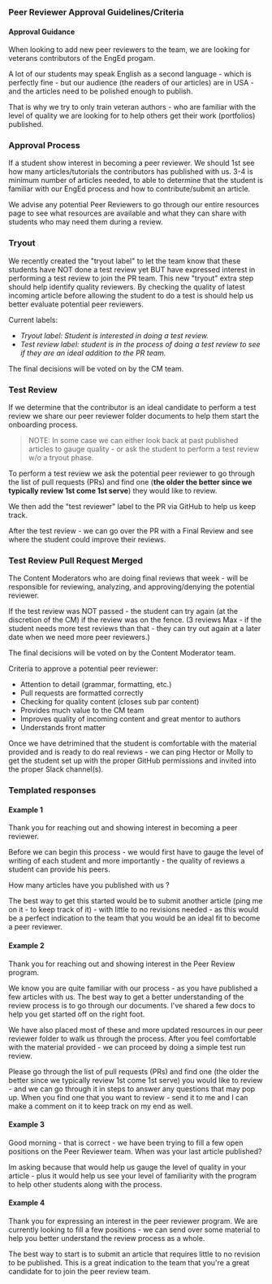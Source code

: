### Peer Reviewer Approval Guidelines/Criteria
#### Approval Guidance
When looking to add new peer reviewers to the team, we are looking for veterans contributors of the EngEd progam. 

A lot of our students may speak English as a second language - which is perfectly fine - but our audience (the readers of our articles) are in USA - and the articles need to be polished enough to publish.

That is why we try to only train veteran authors - who are familiar with the level of quality we are looking for to help others get their work (portfolios) published.

### Approval Process
If a student show interest in becoming a peer reviewer. We should 1st see how many articles/tutorials the contributors has published with us. 3-4 is minimum number of articles needed, to able to determine that the student is familiar with our EngEd process and how to contribute/submit an article. 

We advise any potential Peer Reviewers to go through our entire resources page to see what resources are available and what they can share with students who may need them during a review.

### Tryout
We recently created the "tryout label" to let the team know that these students have NOT done a test review yet BUT have expressed interest in performing a test review to join the PR team. 
This new "tryout" extra step should help identify quality reviewers. By checking the quality of latest incoming article before allowing the student to do a test is should help us better evaluate potential peer reviewers.

Current labels:
- *Tryout label: Student is interested in doing a test review.*
- *Test review label: student is in the process of doing a test review to see if they are an ideal addition to the PR team.*

The final decisions will be voted on by the CM team.

### Test Review
If we determine that the contributor is an ideal candidate to perform a test review we share our peer reviewer folder documents to help them start the onboarding process. 

>NOTE: In some case we can either look back at past published articles to gauge quality - or ask the student to perform a test review w/o a tryout phase.

To perform a test review we ask the potential peer reviewer to go through the list of pull requests (PRs) and find one (**the older the better since we typically review 1st come 1st serve**) they would like to review.

We then add the "test reviewer" label to the PR via GitHub to help us keep track. 

After the test review - we can go over the PR with a Final Review and see where the student could improve their reviews. 

### Test Review Pull Request Merged 
The Content Moderators who are doing final reviews that week - will be responsible for reviewing, analyzing, and approving/denying the potential reviewer.

If the test review was NOT passed - the student can try again (at the discretion of the CM) if the review was on the fence. (3 reviews Max - if the student needs more test reviews than that - they can try out again at a later date when we need more peer reviewers.)

The final decisions will be voted on by the Content Moderator team. 

Criteria to approve a potential peer reviewer:
- Attention to detail (grammar, formatting, etc.)
- Pull requests are formatted correctly
- Checking for quality content (closes sub par content)
- Provides much value to the CM team
- Improves quality of incoming content and great mentor to authors
- Understands front matter

Once we have detrimined that the student is comfortable with the material provided and is ready to do real reviews - we can ping Hector or Molly to get the student set up with the proper GitHub permissions and invited into the proper Slack channel(s).

### Templated responses
#### Example 1
Thank you for reaching out and showing interest in becoming a peer reviewer.
 
Before we can begin this process - we would first have to gauge the level of writing of each student and more importantly - the quality of reviews a student can provide his peers.
 
How many articles have you published with us ?
 
The best way to get this started would be to submit another article (ping me on it - to keep track of it) - with little to no revisions needed - as this would be a perfect indication to the team that you would be an ideal fit to become a peer reviewer.

#### Example 2
Thank you for reaching out and showing interest in the Peer Review program.

We know you are quite familiar with our process - as you have published a few articles with us.
The best way to get a better understanding of the review process is to go through our documents. I've shared a few docs to help you get started off on the right foot.

We have also placed most of these and more updated resources in our peer reviewer folder to walk us through the process.
After you feel comfortable with the material provided - we can proceed by doing a simple test run review.

Please go through the list of pull requests (PRs) and find one (the older the better since we typically review 1st come 1st serve) you would like to review - and we can go through it in steps to answer any questions that may pop up.
When you find one that you want to review - send it to me and I can make a comment on it to keep track on my end as well.

#### Example 3
Good morning  - that is correct - we have been trying to fill a few open positions on the Peer Reviewer team.
When was your last article published? 

Im asking because that would help us gauge the level of quality in your article - plus it would help us see your level of familiarity with the program to help other students along with the process.

#### Example 4
Thank you for expressing an interest in the peer reviewer program.
We are currently looking to fill a few positions - we can send over some material to help you better understand the review process as a whole.

The best way to start is to submit an article that requires little to no revision to be published.
This is a great indication to the team that you're a great candidate for to join the peer review team.
